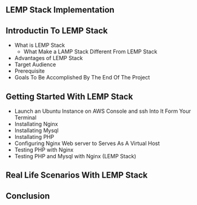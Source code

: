 ## LEMP Stack Implementation

## Introductin To LEMP Stack

- What is LEMP Stack
  - What Make a LAMP Stack Different From LEMP Stack
- Advantages of LEMP Stack
- Target Audience
- Prerequisite
- Goals To Be Accomplished By The End Of The Project

## Getting Started With LEMP Stack
- Launch an Ubuntu Instance on AWS Console and ssh Into It Form Your Terminal
- Installating Nginx
- Installating Mysql
- Installating PHP
- Configuring Nginx Web server to Serves As A Virtual Host
- Testing PHP with Nginx
- Testing PHP and Mysql with Nginx (LEMP Stack)

## Real Life Scenarios With LEMP Stack

## Conclusion
